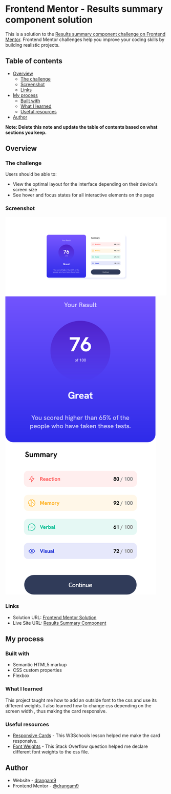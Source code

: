 # Frontend Mentor - Results summary component solution

This is a solution to the [Results summary component challenge on Frontend Mentor](https://www.frontendmentor.io/challenges/results-summary-component-CE_K6s0maV). Frontend Mentor challenges help you improve your coding skills by building realistic projects.

## Table of contents

- [Overview](#overview)
  - [The challenge](#the-challenge)
  - [Screenshot](#screenshot)
  - [Links](#links)
- [My process](#my-process)
  - [Built with](#built-with)
  - [What I learned](#what-i-learned)
  - [Useful resources](#useful-resources)
- [Author](#author)

**Note: Delete this note and update the table of contents based on what sections you keep.**

## Overview

### The challenge

Users should be able to:

- View the optimal layout for the interface depending on their device's screen size
- See hover and focus states for all interactive elements on the page

### Screenshot

![](./screenshot.png)
![](./screenshot-mobile.png)

### Links

- Solution URL: [Frontend Mentor Solution](https://www.frontendmentor.io/solutions/results-summary-component-with-html-and-css-FYs4YINCkt)
- Live Site URL: [Results Summary Component](https://drangam9.github.io/results-summary-component/)

## My process

### Built with

- Semantic HTML5 markup
- CSS custom properties
- Flexbox

### What I learned

This project taught me how to add an outside font to the css and use its different weights. I also learned how to change css depending on the screen width \, thus making the card responsive.

### Useful resources

- [Responsive Cards](https://www.w3schools.com/howto/howto_css_column_cards.asp) - This W3Schools lesson helped me make the card responsive.
- [Font Weights](https://stackoverflow.com/questions/28279989/multiple-font-weights-one-font-face-query) - This Stack Overflow question helped me declare different font weights to the css file.

## Author

- Website - [drangam9](https://github.com/drangam9)
- Frontend Mentor - [@drangam9](https://www.frontendmentor.io/profile/drangam9)
